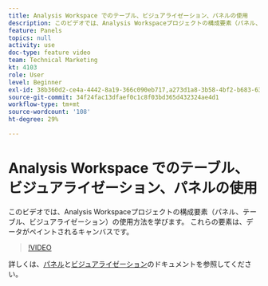 ```yaml
---
title: Analysis Workspace でのテーブル、ビジュアライゼーション、パネルの使用
description: このビデオでは、Analysis Workspaceプロジェクトの構成要素（パネル、テーブル、ビジュアライゼーション）の使用方法を学びます。 これらの要素は、データがペイントされるキャンバスです。
feature: Panels
topics: null
activity: use
doc-type: feature video
team: Technical Marketing
kt: 4103
role: User
level: Beginner
exl-id: 38b360d2-ce4a-4442-8a19-366c090eb717,a273d1a8-3b58-4bf2-b683-638d26a1cc4e
source-git-commit: 34f24fac13dfaef0c1c8f03bd365d432324ae4d1
workflow-type: tm+mt
source-wordcount: '108'
ht-degree: 29%

---
```


# Analysis Workspace でのテーブル、ビジュアライゼーション、パネルの使用

このビデオでは、Analysis Workspaceプロジェクトの構成要素（パネル、テーブル、ビジュアライゼーション）の使用方法を学びます。 これらの要素は、データがペイントされるキャンバスです。

>[!VIDEO](https://video.tv.adobe.com/v/30369/?quality=12)

詳しくは、[パネル](https://experienceleague.adobe.com/docs/analytics/analyze/analysis-workspace/panels/panels.html?lang=ja)と[ビジュアライゼーション](https://experienceleague.adobe.com/docs/analytics/analyze/analysis-workspace/visualizations/freeform-analysis-visualizations.html?lang=ja)のドキュメントを参照してください。
